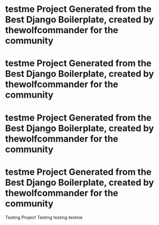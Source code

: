



# testme Project Generated from the Best Django Boilerplate, created by thewolfcommander for the community
# testme Project Generated from the Best Django Boilerplate, created by thewolfcommander for the community
# testme Project Generated from the Best Django Boilerplate, created by thewolfcommander for the community
# testme Project Generated from the Best Django Boilerplate, created by thewolfcommander for the community
Testing Project
Testing
testing
testme
